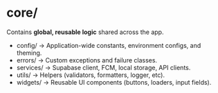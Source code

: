 ﻿# core/

Contains **global, reusable logic** shared across the app.

- config/ → Application-wide constants, environment configs, and theming.  
- errors/ → Custom exceptions and failure classes.  
- services/ → Supabase client, FCM, local storage, API clients.  
- utils/ → Helpers (validators, formatters, logger, etc).  
- widgets/ → Reusable UI components (buttons, loaders, input fields).
